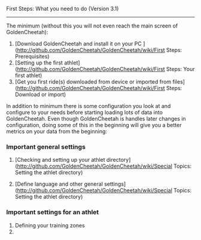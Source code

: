 First Steps: What you need to do (Version 3.1)
***
The minimum (without this you will not even reach the main screen of GoldenCheetah):

1. [Download GoldenCheetah and install it on your PC ](http://github.com/GoldenCheetah/GoldenCheetah/wiki/First Steps: Prerequisites)
2. [Setting up the first athlet](http://github.com/GoldenCheetah/GoldenCheetah/wiki/First Steps: Your first athlet) 
3. [Get you first ride(s) downloaded from device or imported from files](http://github.com/GoldenCheetah/GoldenCheetah/wiki/First Steps: Download or import) 

In addition to minimum there is some configuration you look at and configure to your needs before starting loading lots of data into GoldenCheetah. Even though GoldenCheetah is handles later changes in configuration, doing some of this in the beginning will give you a better metrics on your data from the beginning:

### Important general settings

1. [Checking and setting up your athlet directory](http://github.com/GoldenCheetah/GoldenCheetah/wiki/Special Topics: Setting the athlet directory) 

2. [Define language and other general settings] (http://github.com/GoldenCheetah/GoldenCheetah/wiki/Special Topics: Setting the athlet directory) 

### Important settings for an athlet 

1. Defining your training zones 
2. 



